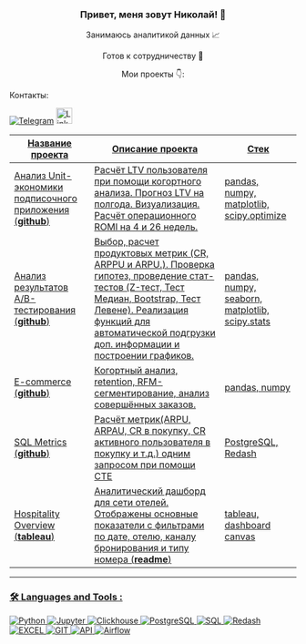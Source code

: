 ### <p align="center">Привет, меня зовут Николай! 👋</p>

<div align="center">

Занимаюсь аналитикой данных 📈

Готов к сотрудничеству 🤝

Мои проекты 👇:
</a>

</div>
Контакты:

<a href="">[![Telegram](https://img.shields.io/badge/-Telegram-27A7E7?style=for-the-badge&logo=telegram)](https://t.me/horesface)</a>
<a href="https://www.linkedin.com/in/nikolay-gatsenko-864333340">
<img src="https://img.shields.io/badge/LinkedIn-blue?logo=linkedin&logoColor=white&style=for-the-bad" alt="LinkedIn" style="height:28px;">


|Название проекта| Описание проекта| Стек|
|----------------|-----------------|-----|
|Анализ Unit-экономики подписочного приложения (__[github](https://github.com/GatsenkoNikolay/unit_economics)__)| Расчёт LTV пользователя при помощи когортного анализа. Прогноз LTV на полгода. Визуализация. Расчёт операционного ROMI на 4 и 26 недель. |pandas, numpy, matplotlib, scipy.optimize|
|Анализ результатов A/B-тестирования  (__[github](https://github.com/GatsenkoNikolay/AB_test_project)__)|Выбор, расчет продуктовых метрик (CR, ARPPU и ARPU.). Проверка гипотез, проведение стат-тестов (Z-тест, Тест Медиан, Bootstrap, Тест Левене). Реализация функций для автоматической подгрузки доп. информации и построении графиков. |pandas, numpy, seaborn, matplotlib, scipy.stats|
|E-commerce  (__[github](https://github.com/GatsenkoNikolay/E-commerce_project)__)|Когортный анализ, retention, RFM-сегментирование, анализ совершённых заказов. |pandas, numpy|
|SQL Metrics  (__[github](https://github.com/GatsenkoNikolay/SQL_metrics)__)|Расчёт метрик(ARPU, ARPAU, CR в покупку, СR активного пользователя в покупку и т.д.) одним запросом при помощи CTE |PostgreSQL, Redash|
|Hospitality Overview  (__[tableau](https://public.tableau.com/app/profile/nikolay.gatsenko/viz/_17333919378070/Dashboard1?publish=yes)__)| Аналитический дашборд для сети отелей. Отображены основные показатели с фильтрами по дате, отелю, каналу бронирования и типу номера (__[readme](https://github.com/GatsenkoNikolay/hospitality_overview)__)|tableau, dashboard canvas|

<hr>

###  🛠️ Languages and Tools :  



![Python](https://img.shields.io/badge/-Python-FFF?style=for-the-badge&logo=python)
![Jupyter](https://img.shields.io/badge/-Jupyter_Notebook-FFF?style=for-the-badge&logo=Jupyter)
![Clickhouse](https://img.shields.io/badge/-Clickhouse-FFF?style=for-the-badge&logo=Clickhouse)
![PostgreSQL](https://img.shields.io/badge/-PostgreSQL-FFF?style=for-the-badge&logo=PostgreSQL)
![SQL](https://img.shields.io/badge/-SQL-00A4EF?style=for-the-badge&logo=SQL)
![Redash](https://img.shields.io/badge/-Redash-E44D26?style=for-the-badge&logo=Redash)
![EXCEL](https://img.shields.io/badge/-EXCEL-FF?style=for-the-badge&logo=EXCEL)
![GIT](https://img.shields.io/badge/-GIT-FFF?style=for-the-badge&logo=GIT)
![API](https://img.shields.io/badge/-API-FF6600?style=for-the-badge&logo=API)
![Airflow](https://img.shields.io/badge/-Airflow-77DDE7?style=for-the-badge&logo=AIRFLOW)
